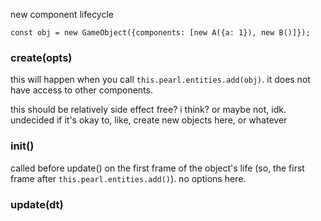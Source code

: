 new component lifecycle

```
const obj = new GameObject({components: [new A({a: 1}), new B()]});
```

### create(opts)

this will happen when you call `this.pearl.entities.add(obj)`. it does not have access to other components.

this should be relatively side effect free? i think? or maybe not, idk. undecided if it's okay to, like, create new objects here, or whatever

### init()

called before update() on the first frame of the object's life (so, the first frame after `this.pearl.entities.add()`). no options here.

### update(dt)
